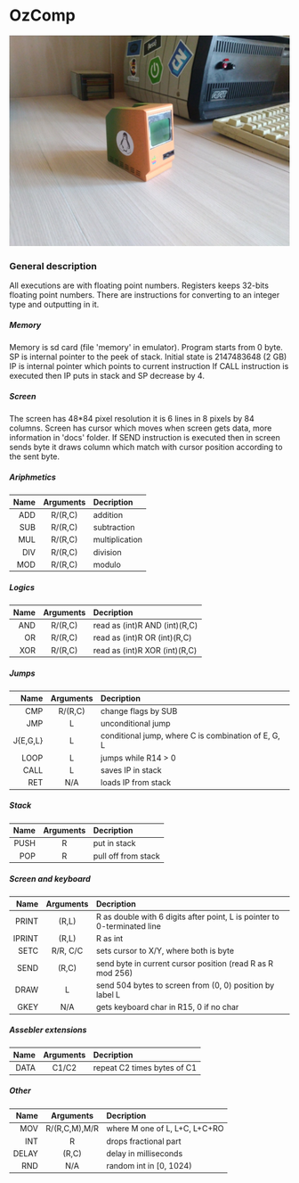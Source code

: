 OzComp
======

![title](ComputerCase/pic.jpg)



### General description

All executions are with floating point numbers.
Registers keeps 32-bits floating point numbers.
There are instructions for converting to an integer type and outputting in it.


##### Memory

Memory is sd card (file 'memory' in emulator).
Program starts from 0 byte.
SP is internal pointer to the peek of stack. Initial state is 2147483648 (2 GB)
IP is internal pointer which points to current instruction
If CALL instruction is executed then IP puts in stack and SP decrease by 4.


##### Screen

The screen has 48*84 pixel resolution it is 6 lines in 8 pixels by 84 columns.
Screen has cursor which moves when screen gets data, more information in 'docs' folder.
If SEND instruction is executed then in screen sends byte it draws column which
match with cursor position according to the sent byte.


##### Ariphmetics
|Name 	| Arguments |	Decription
|-:|:-:|:-
ADD 	| R/(R,C)	| 	addition
SUB 	| R/(R,C)	| 	subtraction
MUL 	| R/(R,C)	| 	multiplication
DIV 	| R/(R,C)	| 	division
MOD 	| R/(R,C)	| 	modulo


##### Logics

|Name 	| Arguments |	Decription
|-:|:-:|:-
AND 	| R/(R,C)	|	read as (int)R AND (int)(R,C)
OR  	| R/(R,C)	|	read as (int)R OR (int)(R,C)
XOR 	| R/(R,C)	|	read as (int)R XOR (int)(R,C)


##### Jumps

|Name 	| Arguments |	Decription
|-:|:-:|:-
CMP		| R/(R,C)	| 	change flags by SUB
JMP		| L			| 	unconditional jump
J{E,G,L}| L			| 	conditional jump, where C is combination of E, G, L
LOOP	| L			| 	jumps while R14 > 0
CALL	| L			| 	saves IP in stack
RET		| N/A		| 	loads IP from stack


##### Stack

|Name 	| Arguments |	Decription
|-:|:-:|:-
PUSH	| R 		|	put in stack
POP		| R			|	pull off from stack


##### Screen and keyboard

|Name 	| Arguments |	Decription
|-:|:-:|:-
PRINT 	| (R,L) 	| 	R as double with 6 digits after point, L is pointer to 0-terminated line
IPRINT	| (R,L) 	| 	R as int
SETC	| R/R, C/C 	| 	sets cursor to X/Y, where both is byte
SEND	| (R,C)		| 	send byte in current cursor position (read R as R mod 256)
DRAW	| L			| 	send 504 bytes to screen from (0, 0) position by label L
GKEY	| N/A		| 	gets keyboard char in R15, 0 if no char


##### Assebler extensions

|Name 	| Arguments |	Decription
|-:|:-:|:-
DATA	| C1/C2 	|	repeat C2 times bytes of C1


##### Other

|Name 	| Arguments 	|	Decription
|-:|:-:|:-
MOV 	| R/(R,C,M),M/R | 	where M one of L, L+C, L+C+RO
INT		| R				|	drops fractional part
DELAY	| (R,C)			|	delay in milliseconds
RND		| N/A			| 	random int in [0, 1024)
